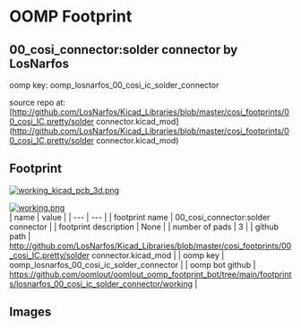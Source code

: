 # OOMP Footprint  
## 00_cosi_connector:solder connector  by LosNarfos  
  
oomp key: oomp_losnarfos_00_cosi_ic_solder_connector  
  
source repo at: [http://github.com/LosNarfos/Kicad_Libraries/blob/master/cosi_footprints/00_cosi_IC.pretty/solder connector.kicad_mod](http://github.com/LosNarfos/Kicad_Libraries/blob/master/cosi_footprints/00_cosi_IC.pretty/solder connector.kicad_mod)  
## Footprint  
  
[![working_kicad_pcb_3d.png](working_kicad_pcb_3d_600.png)](working_kicad_pcb_3d.png)  
  
[![working.png](working_600.png)](working.png)  
| name | value | 
| --- | --- | 
| footprint name | 00_cosi_connector:solder connector | 
| footprint description | None | 
| number of pads | 3 | 
| github path | http://github.com/LosNarfos/Kicad_Libraries/blob/master/cosi_footprints/00_cosi_IC.pretty/solder connector.kicad_mod | 
| oomp key | oomp_losnarfos_00_cosi_ic_solder_connector | 
| oomp bot github | https://github.com/oomlout/oomlout_oomp_footprint_bot/tree/main/footprints/losnarfos_00_cosi_ic_solder_connector/working | 
## Images  
